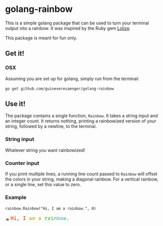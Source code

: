 # golang-rainbow

This is a simple golang package that can be used to turn your terminal output into a rainbow. It was inspired by the Ruby gem [Lolize](https://github.com/miaout17/lolize).

This package is meant for fun only.

## Get it!
### OSX

Assuming you are set up for golang, simply run from the terminal:

`go get github.com/guineveresaenger/golang-rainbow`

## Use it!
The package contains a single function, `Rainbow`. It takes a string input and an integer count. It returns nothing, printing a rainbowized version of your string, followed by a newline, to the terminal.

### String input
Whatever string you want rainbowized!

### Counter input
If you print multiple lines, a running line count passed to `Rainbow` will offset the colors in your string, making a diagonal rainbow. For a vertical rainbow, or a single line, set this value to zero.


### Example

`rainbow.Rainbow("Hi, I am a rainbow.", 0)` 

=> ![screenshot](./example-line.png)
